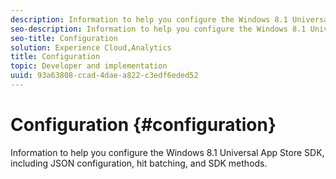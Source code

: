 ```yaml
---
description: Information to help you configure the Windows 8.1 Universal App Store SDK, including JSON configuration, hit batching, and SDK methods.
seo-description: Information to help you configure the Windows 8.1 Universal App Store SDK, including JSON configuration, hit batching, and SDK methods.
seo-title: Configuration
solution: Experience Cloud,Analytics
title: Configuration
topic: Developer and implementation
uuid: 93a63808-ccad-4dae-a822-c3edf6eded52
---
```


# Configuration {#configuration}

Information to help you configure the Windows 8.1 Universal App Store SDK, including JSON configuration, hit batching, and SDK methods.
